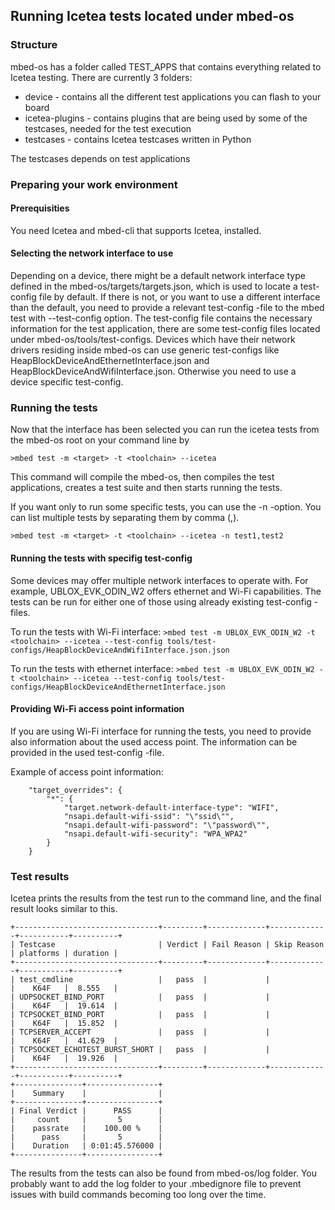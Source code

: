 ## Running Icetea tests located under mbed-os

### Structure

mbed-os has a folder called TEST_APPS that contains everything related to Icetea testing.
There are currently 3 folders:

- device - contains all the different test applications you can flash to your board
- icetea-plugins - contains plugins that are being used by some of the testcases, needed for the test execution
- testcases - contains Icetea testcases written in Python

The testcases depends on test applications

### Preparing your work environment

#### Prerequisities

You need Icetea and mbed-cli that supports Icetea, installed.

#### Selecting the network interface to use

Depending on a device, there might be a default network interface type defined in the mbed-os/targets/targets.json, which is used to locate a test-config file by default. 
If there is not, or you want to use a different interface than the default, you need to provide a relevant test-config -file to the mbed test with --test-config option.
The test-config file contains the necessary information for the test application, there are some test-config files located under mbed-os/tools/test-configs.
Devices which have their network drivers residing inside mbed-os can use generic test-configs like HeapBlockDeviceAndEthernetInterface.json and HeapBlockDeviceAndWifiInterface.json. Otherwise you need to use a device specific test-config.

### Running the tests

Now that the interface has been selected you can run the icetea tests from the mbed-os root on your command line by

`>mbed test -m <target> -t <toolchain> --icetea`

This command will compile the mbed-os, then compiles the test applications, creates a test suite and then starts running the tests.

If you want only to run some specific tests, you can use the -n -option. You can list multiple tests by separating them by comma (,).

`>mbed test -m <target> -t <toolchain> --icetea -n test1,test2`

#### Running the tests with specifig test-config

Some devices may offer multiple network interfaces to operate with. For example, UBLOX_EVK_ODIN_W2 offers ethernet and Wi-Fi capabilities.
The tests can be run for either one of those using already existing test-config -files.

To run the tests with Wi-Fi interface:
`>mbed test -m UBLOX_EVK_ODIN_W2 -t <toolchain> --icetea --test-config tools/test-configs/HeapBlockDeviceAndWifiInterface.json.json`

To run the tests with ethernet interface:
`>mbed test -m UBLOX_EVK_ODIN_W2 -t <toolchain> --icetea --test-config tools/test-configs/HeapBlockDeviceAndEthernetInterface.json`

#### Providing Wi-Fi access point information

If you are using Wi-Fi interface for running the tests, you need to provide also information about the used access point.
The information can be provided in the used test-config -file.

Example of access point information:
```
    "target_overrides": {
        "*": {
            "target.network-default-interface-type": "WIFI",
            "nsapi.default-wifi-ssid": "\"ssid\"",
            "nsapi.default-wifi-password": "\"password\"",
            "nsapi.default-wifi-security": "WPA_WPA2"
        }
    }
```

### Test results

Icetea prints the results from the test run to the command line, and the final result looks similar to this.

```
+--------------------------------+---------+-------------+-------------+-----------+----------+
| Testcase                       | Verdict | Fail Reason | Skip Reason | platforms | duration |
+--------------------------------+---------+-------------+-------------+-----------+----------+
| test_cmdline                   |   pass  |             |             |    K64F   |  8.555   |
| UDPSOCKET_BIND_PORT            |   pass  |             |             |    K64F   |  19.614  |
| TCPSOCKET_BIND_PORT            |   pass  |             |             |    K64F   |  15.852  |
| TCPSERVER_ACCEPT               |   pass  |             |             |    K64F   |  41.629  |
| TCPSOCKET_ECHOTEST_BURST_SHORT |   pass  |             |             |    K64F   |  19.926  |
+--------------------------------+---------+-------------+-------------+-----------+----------+
+---------------+----------------+
|    Summary    |                |
+---------------+----------------+
| Final Verdict |      PASS      |
|     count     |       5        |
|    passrate   |    100.00 %    |
|      pass     |       5        |
|    Duration   | 0:01:45.576000 |
+---------------+----------------+
```

The results from the tests can also be found from mbed-os/log folder.
You probably want to add the log folder to your .mbedignore file to prevent issues with build commands becoming too long over the time.
